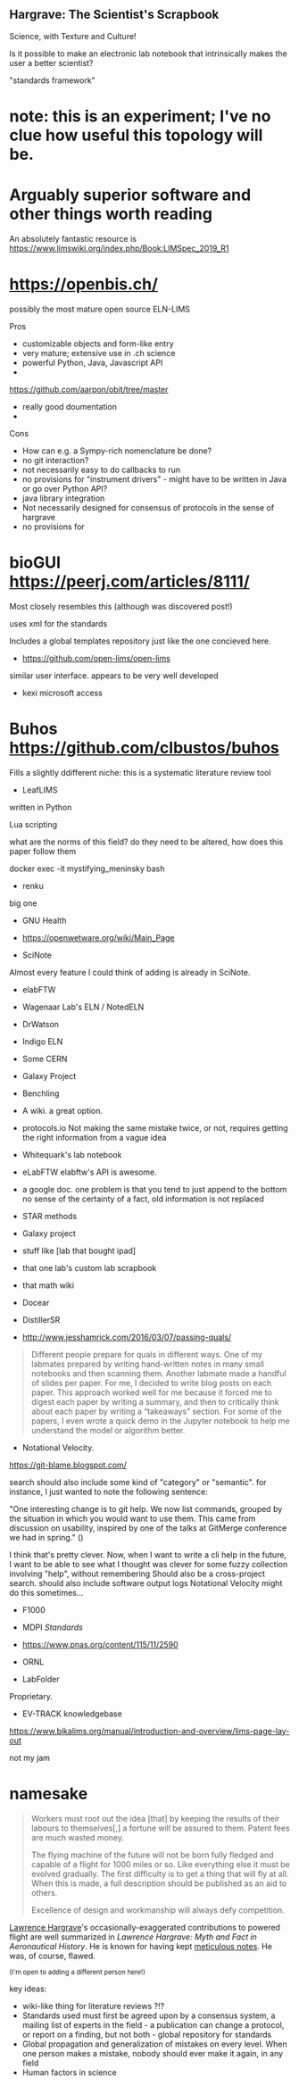 
## Hargrave: The Scientist's Scrapbook

Science, with Texture and Culture!

Is it possible to make an electronic lab notebook that intrinsically makes the user a better scientist? 

"standards framework"

# note: this is an experiment; I've no clue how useful this topology will be.

<!----


- Prompt- and form- based, rich, structured note taking.

Interdisiplinary; physical and experimental sciences, computational, but not clinical.

-->


# Arguably superior software and other things worth reading

An absolutely fantastic resource is https://www.limswiki.org/index.php/Book:LIMSpec_2019_R1

# https://openbis.ch/

possibly the most mature open source ELN-LIMS 

Pros

- customizable objects and form-like entry
- very mature; extensive use in .ch science
- powerful Python, Java, Javascript API
- 
https://github.com/aarpon/obit/tree/master
- really good doumentation
- 
Cons

- How can e.g. a Sympy-rich nomenclature be done? 
- no git interaction?
- not necessarily easy to do callbacks to run
- no provisions for "instrument drivers" - might have to be written in Java or go over Python API?
- java library integration
- Not necessarily designed for consensus of protocols in the sense of hargrave
- no provisions for 

# bioGUI https://peerj.com/articles/8111/

Most closely resembles this (although was discovered post!)

uses xml for the standards

Includes a global templates repository just like the one concieved here.


- https://github.com/open-lims/open-lims

similar user interface. appears to be very well developed 


- kexi microsoft access

# Buhos https://github.com/clbustos/buhos

Fills a slightly ddifferent niche: this is a systematic literature review tool



- LeafLIMS 

written in Python


Lua scripting


what are the norms of this field? do they need to be altered, how does this paper follow them

docker exec -it mystifying_meninsky bash

- renku

big one

- GNU Health

- https://openwetware.org/wiki/Main_Page

- SciNote

Almost every feature I could think of adding is already in SciNote.

- elabFTW

- Wagenaar Lab's ELN / NotedELN

- DrWatson

- Indigo ELN

- Some CERN 

- Galaxy Project

- Benchling
- A wiki. a great option.
- protocols.io
Not making the same mistake twice, or not, requires getting the right information from a vague idea 

- Whitequark's lab notebook
- eLabFTW
     elabftw's API is awesome.
- a google doc.
     one problem is that you tend to just append to the bottom 
     no sense of the certainty of a fact,
    old information is not replaced
- STAR methods
- Galaxy project
- stuff like [lab that bought ipad]
- that one lab's custom lab scrapbook
- that math wiki 
- Docear
- DistillerSR
- http://www.jesshamrick.com/2016/03/07/passing-quals/

> Different people prepare for quals in different ways. One of my labmates prepared by writing hand-written notes in many small notebooks and then scanning them. Another labmate made a handful of slides per paper. For me, I decided to write blog posts on each paper. This approach worked well for me because it forced me to digest each paper by writing a summary, and then to critically think about each paper by writing a “takeaways” section. For some of the papers, I even wrote a quick demo in the Jupyter notebook to help me understand the model or algorithm better.


- Notational Velocity.

https://git-blame.blogspot.com/

search should also include some kind of "category" or "semantic". for instance, I just wanted to note the
following sentence:

"One interesting change is to git help. We now list commands, grouped by the situation 
in which you would want to use them. This came from discussion on usability, 
inspired by one of the talks at GitMerge conference we had in spring."
()

I think that's pretty clever. Now, when I want to write a cli help in the future,
I want to be able to see what I thought was clever for some fuzzy collection involving "help",
without remembering 
Should also be a cross-project search. should also include software output logs
Notational Velocity might do this sometimes...


- F1000 
- MDPI *Standards*
- https://www.pnas.org/content/115/11/2590
- ORNL



- LabFolder 


Proprietary.


- EV-TRACK knowledgebase


https://www.bikalims.org/manual/introduction-and-overview/lims-page-lay-out

not my jam

# namesake

>  Workers must root out the idea [that] by keeping the results of their labours to themselves[,] a fortune will be assured to them. Patent fees are much wasted money.
>
>  The flying machine of the future will not be born fully fledged and capable of a flight for 1000 miles or so. Like everything else it must be evolved gradually. The first difficulty is to get a thing that will fly at all. When this is made, a full description should be published as an aid to others.
>
>  Excellence of design and workmanship will always defy competition.

[Lawrence Hargrave](https://en.wikipedia.org/wiki/Lawrence_Hargrave)'s occasionally-exaggerated contributions to powered flight are well summarized in *Lawrence Hargrave: Myth and Fact in Aeronautical History*. He is known for having kept [meticulous notes](https://collection.maas.museum/object/325754#&gid=1&pid=1). He was, of course, flawed.

<sub>(I'm open to adding a different person here!)</sub>




key ideas:

- wiki-like thing for literature reviews ?!?
- Standards used must first be agreed upon by a consensus system, a mailing list of experts in the field - a publication can change a protocol, or report on a finding, but not both - global repository for standards
- Global propagation and generalization of mistakes on every level. When one person makes a mistake, nobody should ever make it again, in any field
- Human factors in science


